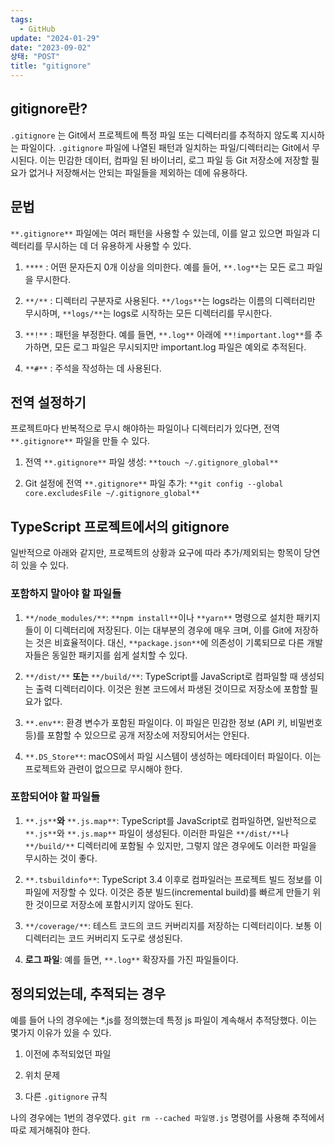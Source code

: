 ```yaml
---
tags:
  - GitHub
update: "2024-01-29"
date: "2023-09-02"
상태: "POST"
title: "gitignore"
---
```

## gitignore란?

`.gitignore` 는 Git에서 프로젝트에 특정 파일 또는 디렉터리를 추적하지 않도록 지시하는 파일이다. `.gitignore` 파일에 나열된 패턴과 일치하는 파일/디렉터리는 Git에서 무시된다. 이는 민감한 데이터, 컴파일 된 바이너리, 로그 파일 등 Git 저장소에 저장할 필요가 없거나 저장해서는 안되는 파일들을 제외하는 데에 유용하다. 

## 문법

`**.gitignore**` 파일에는 여러 패턴을 사용할 수 있는데, 이를 알고 있으면 파일과 디렉터리를 무시하는 데 더 유용하게 사용할 수 있다.

1. `****` : 어떤 문자든지 0개 이상을 의미한다. 예를 들어, `**.log**`는 모든 로그 파일을 무시한다.

1. `**/**` : 디렉터리 구분자로 사용된다. `**/logs**`는 logs라는 이름의 디렉터리만 무시하며, `**logs/**`는 logs로 시작하는 모든 디렉터리를 무시한다.

1. `**!**` : 패턴을 부정한다. 예를 들면, `**.log**` 아래에 `**!important.log**`를 추가하면, 모든 로그 파일은 무시되지만 important.log 파일은 예외로 추적된다.

1. `**#**` : 주석을 작성하는 데 사용된다.

## 전역 설정하기

프로젝트마다 반복적으로 무시 해야하는 파일이나 디렉터리가 있다면, 전역 `**.gitignore**` 파일을 만들 수 있다.

1. 전역 `**.gitignore**` 파일 생성: `**touch ~/.gitignore_global**`

1. Git 설정에 전역 `**.gitignore**` 파일 추가: `**git config --global core.excludesFile ~/.gitignore_global**`

## TypeScript 프로젝트에서의 gitignore

일반적으로 아래와 같지만, 프로젝트의 상황과 요구에 따라 추가/제외되는 항목이 당연히 있을 수 있다. 

### 포함하지 말아야 할 파일들

1. `**/node_modules/**`: `**npm install**`이나 `**yarn**` 명령으로 설치한 패키지들이 이 디렉터리에 저장된다. 이는 대부분의 경우에 매우 크며, 이를 Git에 저장하는 것은 비효율적이다. 대신, `**package.json**`에 의존성이 기록되므로 다른 개발자들은 동일한 패키지를 쉽게 설치할 수 있다.

1. `**/dist/**` **또는** `**/build/**`: TypeScript를 JavaScript로 컴파일할 때 생성되는 출력 디렉터리이다. 이것은 원본 코드에서 파생된 것이므로 저장소에 포함할 필요가 없다.

1. `**.env**`: 환경 변수가 포함된 파일이다. 이 파일은 민감한 정보 (API 키, 비밀번호 등)를 포함할 수 있으므로 공개 저장소에 저장되어서는 안된다.

1. `**.DS_Store**`: macOS에서 파일 시스템이 생성하는 메타데이터 파일이다. 이는 프로젝트와 관련이 없으므로 무시해야 한다.

### 포함되어야 할 파일들

1. `**.js**`**와** `**.js.map**`: TypeScript를 JavaScript로 컴파일하면, 일반적으로 `**.js**`와 `**.js.map**` 파일이 생성된다. 이러한 파일은 `**/dist/**`나 `**/build/**` 디렉터리에 포함될 수 있지만, 그렇지 않은 경우에도 이러한 파일을 무시하는 것이 좋다.

1. `**.tsbuildinfo**`: TypeScript 3.4 이후로 컴파일러는 프로젝트 빌드 정보를 이 파일에 저장할 수 있다. 이것은 증분 빌드(incremental build)를 빠르게 만들기 위한 것이므로 저장소에 포함시키지 않아도 된다.

1. `**/coverage/**`: 테스트 코드의 코드 커버리지를 저장하는 디렉터리이다. 보통 이 디렉터리는 코드 커버리지 도구로 생성된다.

1. **로그 파일**: 예를 들면, `**.log**` 확장자를 가진 파일들이다.

## 정의되었는데, 추적되는 경우

예를 들어 나의 경우에는 *.js를 정의했는데 특정 js 파일이 계속해서 추적당했다. 이는 몇가지 이유가 있을 수 있다. 

1. 이전에 추적되었던 파일

1. 위치 문제

1. 다른 `.gitignore` 규칙

나의 경우에는 1번의 경우였다. `git rm --cached 파일명.js` 명령어를 사용해 추적에서 따로 제거해줘야 한다. 



